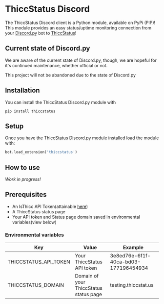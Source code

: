 # ThiccStatus Discord

The ThiccStatus Discord client is a Python module, available on PyPi (PIP)! This module provides an easy status/uptime monitoring connection from your [Discord.py](https://discordpy.readthedocs.io/en/stable/) bot to [ThiccStatus](https://isthicc.dev/)!

## Current state of Discord.py

We are aware of the current state of Discord.py, though, we are hopeful for it's continued maintenance, whether official or not. 

This project will not be abandoned due to the state of Discord.py

## Installation 

You can install the ThiccStatus Discord.py module with 

`pip install thiccstatus`

## Setup

Once you have the ThiccStatus Discord.py module installed load the module with: 

```python
bot.load_extension('thiccstatus')
```

## How to use

*Work in progress!*

## Prerequisites

- An IsThicc API Token(attainable [here](https://isthicc.dev/dash/api))
- A ThiccStatus status page  
- Your API token and Status page domain saved in environmental variables(view below)

### Environmental variables

| Key  | Value | Example |
| ------------- | ------------- | ------------- |
| THICCSTATUS_API_TOKEN  | Your ThiccStatus API token | 3e8ed76e-6f1f-40ca-bd03-177196454934 |
| THICCSTATUS_DOMAIN  | Domain of your ThiccStatus status page | testing.thiccstat.us |
